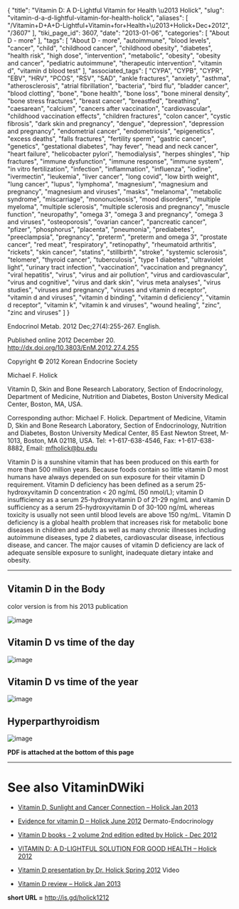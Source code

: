 {
    "title": "Vitamin D: A D-Lightful Vitamin for Health \u2013 Holick",
    "slug": "vitamin-d-a-d-lightful-vitamin-for-health-holick",
    "aliases": [
        "/Vitamin+D+A+D-Lightful+Vitamin+for+Health+\u2013+Holick+Dec+2012",
        "/3607"
    ],
    "tiki_page_id": 3607,
    "date": "2013-01-06",
    "categories": [
        "About D - more"
    ],
    "tags": [
        "About D - more",
        "autoimmune",
        "blood levels",
        "cancer",
        "child",
        "childhood cancer",
        "childhood obesity",
        "diabetes",
        "health risk",
        "high dose",
        "intervention",
        "metabolic",
        "obesity",
        "obesity and cancer",
        "pediatric autoimmune",
        "therapeutic intervention",
        "vitamin d",
        "vitamin d blood test"
    ],
    "associated_tags": [
        "CYPA",
        "CYPB",
        "CYPR",
        "EBV",
        "HRV",
        "PCOS",
        "RSV",
        "SAD",
        "ankle fractures",
        "anxiety",
        "asthma",
        "atherosclerosis",
        "atrial fibrillation",
        "bacteria",
        "bird flu",
        "bladder cancer",
        "blood clotting",
        "bone",
        "bone health",
        "bone loss",
        "bone mineral density",
        "bone stress fractures",
        "breast cancer",
        "breastfed",
        "breathing",
        "caesarean",
        "calcium",
        "cancers after vaccination",
        "cardiovascular",
        "childhood vaccination effects",
        "children fractures",
        "colon cancer",
        "cystic fibrosis",
        "dark skin and pregnancy",
        "dengue",
        "depression",
        "depression and pregnancy",
        "endometrial cancer",
        "endometriosis",
        "epigenetics",
        "excess deaths",
        "falls fractures",
        "fertility sperm",
        "gastric cancer",
        "genetics",
        "gestational diabetes",
        "hay fever",
        "head and neck cancer",
        "heart failure",
        "helicobacter pylori",
        "hemodialysis",
        "herpes shingles",
        "hip fractures",
        "immune dysfunction",
        "immune response",
        "immune system",
        "in vitro fertilization",
        "infection",
        "inflammation",
        "influenza",
        "iodine",
        "ivermectin",
        "leukemia",
        "liver cancer",
        "long covid",
        "low birth weight",
        "lung cancer",
        "lupus",
        "lymphoma",
        "magnesium",
        "magnesium and pregnancy",
        "magnesium and viruses",
        "masks",
        "melanoma",
        "metabolic syndrome",
        "miscarriage",
        "mononucleosis",
        "mood disorders",
        "multiple myeloma",
        "multiple sclerosis",
        "multiple sclerosis and pregnancy",
        "muscle function",
        "neuropathy",
        "omega 3",
        "omega 3 and pregnancy",
        "omega 3 and viruses",
        "osteoporosis",
        "ovarian cancer",
        "pancreatic cancer",
        "pfizer",
        "phosphorus",
        "placenta",
        "pneumonia",
        "prediabetes",
        "preeclampsia",
        "pregnancy",
        "preterm",
        "preterm and omega 3",
        "prostate cancer",
        "red meat",
        "respiratory",
        "retinopathy",
        "rheumatoid arthritis",
        "rickets",
        "skin cancer",
        "statins",
        "stillbirth",
        "stroke",
        "systemic sclerosis",
        "telomere",
        "thyroid cancer",
        "tuberculosis",
        "type 1 diabetes",
        "ultraviolet light",
        "urinary tract infection",
        "vaccination",
        "vaccination and pregnancy",
        "viral hepatitis",
        "virus",
        "virus and air pollution",
        "virus and cardiovascular",
        "virus and cognitive",
        "virus and dark skin",
        "virus meta analyses",
        "virus studies",
        "viruses and pregnancy",
        "viruses and vitamin d receptor",
        "vitamin d and viruses",
        "vitamin d binding",
        "vitamin d deficiency",
        "vitamin d receptor",
        "vitamin k",
        "vitamin k and viruses",
        "wound healing",
        "zinc",
        "zinc and viruses"
    ]
}


Endocrinol Metab. 2012 Dec;27(4):255-267. English.

Published online 2012 December 20.  http://dx.doi.org/10.3803/EnM.2012.27.4.255 

Copyright © 2012 Korean Endocrine Society

Michael F. Holick

Vitamin D, Skin and Bone Research Laboratory, Section of Endocrinology, Department of Medicine, Nutrition and Diabetes, Boston University Medical Center, Boston, MA, USA.

Corresponding author: Michael F. Holick. Department of Medicine, Vitamin D, Skin and Bone Research Laboratory, Section of Endocrinology, Nutrition and Diabetes, Boston University Medical Center, 85 East Newton Street, M-1013, Boston, MA 02118, USA. Tel: +1-617-638-4546, Fax: +1-617-638-8882, Email: mfholick@bu.edu 

Vitamin D is a sunshine vitamin that has been produced on this earth for more than 500 million years. Because foods contain so little vitamin D most humans have always depended on sun exposure for their vitamin D requirement. Vitamin D deficiency has been defined as a serum 25-hydroxyvitamin D concentration < 20 ng/mL (50 nmol/L); vitamin D insufficiency as a serum 25-hydroxyvitamin D of 21-29 ng/mL and vitamin D sufficiency as a serum 25-hydroxyvitamin D of 30-100 ng/mL whereas toxicity is usually not seen until blood levels are above 150 ng/mL. Vitamin D deficiency is a global health problem that increases risk for metabolic bone diseases in children and adults as well as many chronic illnesses including autoimmune diseases, type 2 diabetes, cardiovascular disease, infectious disease, and cancer. The major causes of vitamin D deficiency are lack of adequate sensible exposure to sunlight, inadequate dietary intake and obesity. 

---

## Vitamin D in the Body

color version is from his 2013 publication

<img src="/attachments/d3.mock.jpg" alt="image">

## Vitamin D vs time of the day

<img src="/attachments/d3.mock.jpg" alt="image">

## Vitamin D vs time of the year

<img src="/attachments/d3.mock.jpg" alt="image">

## Hyperparthyroidism

<img src="/attachments/d3.mock.jpg" alt="image">

 **PDF is attached at the bottom of this page** 

---

# See also VitaminDWiki

* [Vitamin D, Sunlight and Cancer Connection – Holick Jan 2013](/posts/vitamin-d-sunlight-and-cancer-connection-holick)

* [Evidence for vitamin D – Holick June 2012](/tags/evidence-for-vitamin-d-holick-june-2012.html) Dermato-Endocrinology 

* [Vitamin D books - 2 volume 2nd edition edited by Holick - Dec 2012](/tags/vitamin-d-books-2-volume-2nd-edition-edited-by-holick-dec-2012.html)

* [VITAMIN D: A D-LIGHTFUL SOLUTION FOR GOOD HEALTH – Holick 2012](/posts/vitamin-d-a-d-lightful-solution-for-good-health-holick-2012)

* [Vitamin D presentation by Dr. Holick Spring 2012](/posts/vitamin-d-presentation-by-dr-holick-spring-2012) Video

* [Vitamin D review – Holick Jan 2013](/posts/vitamin-d-review-holick)

 **short URL =**  http://is.gd/holick1212